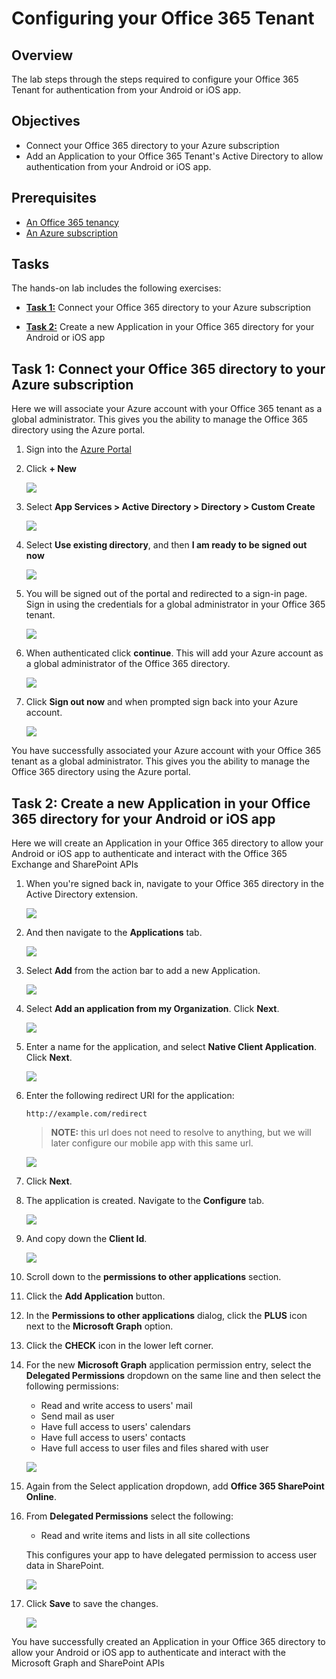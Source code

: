Configuring your Office 365 Tenant
==================================

## Overview

The lab steps through the steps required to configure your Office 365 Tenant for authentication from your Android or iOS app.

## Objectives
- Connect your Office 365 directory to your Azure subscription
- Add an Application to your Office 365 Tenant's Active Directory to allow authentication from your Android or iOS app.

## Prerequisites

- [An Office 365 tenancy][sign-up-for-o365]
- [An Azure subscription][azure-management-portal]

[sign-up-for-o365]: http://office.microsoft.com/en-nz/business/office-365-enterprise-e3-business-software-FX103030346.aspx
[azure-management-portal]: https://manage.windowsazure.com/

## Tasks

The hands-on lab includes the following exercises:

- [**Task 1:**](#task1) Connect your Office 365 directory to your Azure subscription

- [**Task 2:**](#task2) Create a new Application in your Office 365 directory for your Android or iOS app


<a name="task1"></a>
## Task 1: Connect your Office 365 directory to your Azure subscription

Here we will associate your Azure account with your Office 365 tenant as a global administrator.
This gives you the ability to manage the Office 365 directory using the Azure portal.

01. Sign into the [Azure Portal](https://manage.windowsazure.com/)

02. Click **+ New**

    ![](img/0001_azure_portal_new_button.png)

03. Select **App Services > Active Directory > Directory > Custom Create**

    ![](img/0005_custom_create_active_directory.png)

04. Select **Use existing directory**, and then **I am ready to be signed out now**

    ![](img/00010_use_existing_directory.png)

05. You will be signed out of the portal and redirected to a sign-in page. Sign in using the credentials for a global administrator in your Office 365 tenant.

    ![](img/00015_sign_in_as_directory_global_admin.png)

06. When authenticated click **continue**. This will add your Azure account as a global administrator of the Office 365 directory.

    ![](img/00020_accept_confirmation_dialog.png)

07. Click **Sign out now** and when prompted sign back into your Azure account.

    ![](img/00025_sign_out_and_sign_back_in.png)

You have successfully associated your Azure account with your Office 365 tenant as a global administrator.
This gives you the ability to manage the Office 365 directory using the Azure portal.

<a name="task2"></a>
## Task 2: Create a new Application in your Office 365 directory for your Android or iOS app

Here we will create an Application in your Office 365 directory to allow your Android or iOS app to authenticate and interact with the Office 365 Exchange and SharePoint APIs

01. When you're signed back in, navigate to your Office 365 directory in the Active Directory extension.

    ![](img/00030_navigate_to_active_directory.png)

02. And then navigate to the **Applications** tab.

    ![](img/00035_navigate_to_applications_tab.png)

03. Select **Add** from the action bar to add a new Application.
    
    ![](img/00040_add_new_application.png)

04. Select **Add an application from my Organization**. Click **Next**.
    
    ![](img/00045_add_application_by_my_org.png)

05. Enter a name for the application, and select **Native Client Application**. Click **Next**.

    ![](img/00050_add_native_application.png)

06. Enter the following redirect URI for the application:

        http://example.com/redirect

    > **NOTE:** this url does not need to resolve to anything, but we will later configure our mobile app with this same url.

    ![](img/00055_add_redirect_uri.png)

07. Click **Next**.

08. The application is created. Navigate to the **Configure** tab.

    ![](img/00060_navigate_to_configure_tab.png)

09. And copy down the **Client Id**.

    ![](img/00065_copy_down_client_id.png)

10. Scroll down to the **permissions to other applications** section. 

11. Click the **Add Application** button.

12. In the **Permissions to other applications** dialog, click the **PLUS** icon next to the **Microsoft Graph** option.

13. Click the **CHECK** icon in the lower left corner.
 
14. For the new **Microsoft Graph** application permission entry, select the **Delegated Permissions** dropdown on the same line and then select the following permissions:
    * Read and write access to users' mail
    * Send mail as user
    * Have full access to users' calendars
    * Have full access to users' contacts
    * Have full access to user files and files shared with user

    ![](img/00070_configure_exchange_permissions.png)

12. Again from the Select application dropdown, add **Office 365 SharePoint Online**.

13. From **Delegated Permissions** select the following:

    * Read and write items and lists in all site collections

    This configures your app to have delegated permission to access user data in SharePoint.

    ![](img/00075_configure_sharepoint_permissions.png)

14. Click **Save** to save the changes.

    ![](img/00080_save_the_changes.png)

You have successfully created an Application in your Office 365 directory to allow your Android or iOS app to authenticate and interact with the Microsoft Graph and SharePoint APIs
